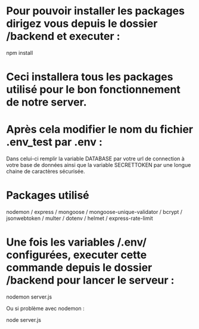 # Pour pouvoir installer les packages dirigez vous depuis le dossier /backend et executer :

npm install

# Ceci installera tous les packages utilisé pour le bon fonctionnement de notre server.


# Après cela modifier le nom du fichier .env_test par .env :

Dans celui-ci remplir la variable DATABASE par votre url de connection à votre base de données ainsi que la variable SECRETTOKEN par une longue chaine de caractères sécurisée.


# Packages utilisé

nodemon /
express /
mongoose /
mongoose-unique-validator /
bcrypt /
jsonwebtoken /
multer /
dotenv /
helmet /
express-rate-limit

# Une fois les variables /.env/ configurées, executer cette commande depuis le dossier /backend pour lancer le serveur :

nodemon server.js

Ou si problème avec nodemon :

node server.js


